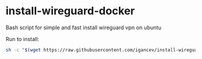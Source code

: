 # install-wireguard-docker
Bash script for simple and fast install wireguard vpn on ubuntu

Run to install:

```bash
sh -c "$(wget https://raw.githubusercontent.com/igancev/install-wireguard-docker/master/installVpn.sh -O -)"
```
